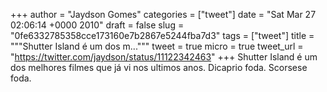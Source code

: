 
+++
author = "Jaydson Gomes"
categories = ["tweet"]
date = "Sat Mar 27 02:06:14 +0000 2010"
draft = false
slug = "0fe6332785358cce173160e7b2867e5244fba7d3"
tags = ["tweet"]
title = """Shutter Island é um dos m..."""
tweet = true
micro = true
tweet_url = "https://twitter.com/jaydson/status/11122342463"
+++
Shutter Island é um dos melhores filmes que já vi nos ultimos anos. Dicaprio foda. Scorsese foda.
